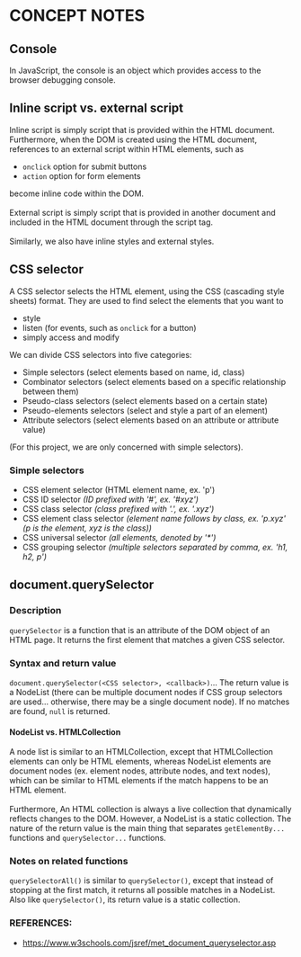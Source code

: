 # CONCEPT NOTES
## Console
In JavaScript, the console is an object which provides access to the browser debugging console.

## Inline script vs. external script
Inline script is simply script that is provided within the HTML document. Furthermore, when the DOM is created using the HTML document, references to an external script within HTML elements, such as
- `onclick` option for submit buttons
- `action` option for form elements

become inline code within the DOM.
<br><br>
External script is simply script that is provided in another document and included in the HTML document through the script tag.
<br><br>
Similarly, we also have inline styles and external styles.

## CSS selector
A CSS selector selects the HTML element, using the CSS (cascading style sheets) format. They are used to find select the elements that you want to

- style
- listen (for events, such as `onclick` for a button)
- simply access and modify

We can divide CSS selectors into five categories:

- Simple selectors (select elements based on name, id, class)
- Combinator selectors (select elements based on a specific relationship between them)
- Pseudo-class selectors (select elements based on a certain state)
- Pseudo-elements selectors (select and style a part of an element)
- Attribute selectors (select elements based on an attribute or attribute value)

(For this project, we are only concerned with simple selectors).

### Simple selectors
- CSS element selector (HTML element name, ex. 'p')
- CSS ID selector _(ID prefixed with '#', ex. '#xyz')_
- CSS class selector _(class prefixed with '.', ex. '.xyz')_
- CSS element class selector _(element name follows by class, ex. 'p.xyz' (p is the element, xyz is the class))_
- CSS universal selector _(all elements, denoted by '*')_
- CSS grouping selector _(multiple selectors separated by comma, ex. 'h1, h2, p')_

## document.querySelector
### Description
`querySelector` is a function that is an attribute of the DOM object of an HTML page. It returns the first element that matches a given CSS selector.

### Syntax and return value
`document.querySelector(<CSS selector>, <callback>)`... The return value is a NodeList (there can be multiple document nodes if CSS group selectors are used... otherwise, there may be a single document node). If no matches are found, `null` is returned.

#### NodeList vs. HTMLCollection
A node list is similar to an HTMLCollection, except that HTMLCollection elements can only be HTML elements, whereas NodeList elements are document nodes (ex. element nodes, attribute nodes, and text nodes), which can be similar to HTML elements if the match happens to be an HTML element.
<br><br>
Furthermore, An HTML collection is always a live collection that dynamically reflects changes to the DOM. However, a NodeList is a static collection. The nature of the return value is the main thing that separates `getElementBy...` functions and `querySelector...` functions.

### Notes on related functions
`querySelectorAll()` is similar to `querySelector()`, except that instead of stopping at the first match, it returns all possible matches in a NodeList. Also like `querySelector()`, its return value is a static collection.

### REFERENCES:
- https://www.w3schools.com/jsref/met_document_queryselector.asp